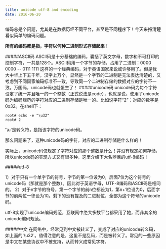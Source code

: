 ```yaml
---
title: unicode utf-8 and encoding
date: 2016-06-20
---
```

编码总是个问题，尤其是在数据历经不同平台，甚至是不同程序下！今天来捋清楚看似简单的编码问题。

**所有的编码都是指，字符以何种二进制形式存储起来！**


#####ASCII码
ASCII码是十分基础的编码，囊括了英文字母，数字和不可打印的控制字符，一共是128个。ASCII码用一个字节的存储，占用了二进制：0000 0000 -- 0111 1111 
这样的一个经典编码，对于英语国家来说或许够用了。但是我大中华上下五千年，汉字上万个，显然是一个字节的二进制是无法表达清楚的，又考虑到不同国家编码标准不一致，导致同一个二进制存储的数据对应的字符不一致。万国码，unicode码也就蛋生了！
#####unicode码
unicode码为每个字符设定了统一并且唯一的一个整数（正式说法是code），也就是说，使用了unicode码为编码规范的字符对应的二进制存储是唯一的。比如说字符“2”：对应的数字是0x32。在shell下：
```
root# echo -e "\u32"
root# 2
```
'\u'是转义符，是指该字符的unicode码。

那么问题来了，这种unicode码的字符，对应的二进制存储是什么样的！

实际上，unicode码仅规定了字符对应的那个整数是什么！并没有规定如何存储，所以unicode码的实现方式又有很多种，这里介绍下大名鼎鼎的utf-8编码！

#####utf-8

1）对于只有一个单字节的符号，字节的第一位设为0，后面7位为这个符号的unicode码（那就是那个整数）。因此对于英语字母，UTF-8编码和ASCII码是相同的。
2）对于n字节的符号，第一个字节的前n位都设为1，第n+1位设为0，后面字节的前两位一律设为10。剩下的没有提及的二进制位，全部为这个符号的unicode码。

utf-8实现了unicode编码规范，互联网中绝大多数平台都采用了她，而非其余的unicode编码规范。


#####中文
在网络中，经常见到中文被转义了，变成了对应的unicode转义码，如上面的'\u32'。值得注意的是，这里不是乱码，而是被转义了。常见的一些原因是中文在某些协议中不被支持，从而转义成常见字符。
